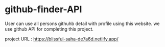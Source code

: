 # github-finder-API

User can use all persons githuhb detail with profile using this website. we use github API for completing this project. 

project URL : https://blissful-saha-de7a6d.netlify.app/
